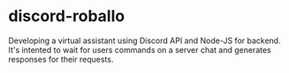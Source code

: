 # discord-roballo
Developing a virtual assistant using Discord API and Node-JS for backend. It's intented to wait for users commands on a server chat and generates responses for their requests.
